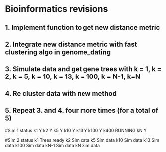 # Bioinformatics revisions

## 1. Implement function to get new distance metric

## 2. Integrate new distance metric with fast clustering algo in genome_dating

## 3. Simulate data and get gene trees with k = 1, k = 2, k = 5, k = 10, k = 13, k = 100, k = N-1, k=N

## 4. Re cluster data with new method

## 5. Repeat 3. and 4. four more times (for a total of 5)

#Sim 1 status
k1 Y
k2 Y
k5 Y
k10 Y
k13 Y
k100 Y
k400 RUNNING
kN Y

#Sim 2 status
k1 Trees ready
k2 Sim data
k5 Sim data
k10 Sim data
k13 Sim data
k100 Sim data
kN-1 Sim data
kN Sim data


